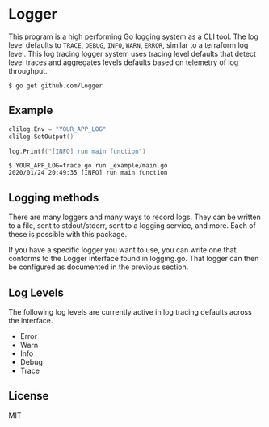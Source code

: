 Logger
==========



This program is a high performing Go logging system as a CLI tool.
The log level defaults to `TRACE`, `DEBUG`, `INFO`, `WARN`, `ERROR`, similar to a terraform log level.
This log tracing logger system uses tracing level defaults that detect level traces and aggregates levels defaults based on telemetry of log throughput.

```console
$ go get github.com/Logger
```

## Example

```go
clilog.Env = "YOUR_APP_LOG"
clilog.SetOutput()

log.Printf("[INFO] run main function")
```

```console
$ YOUR_APP_LOG=trace go run _example/main.go
2020/01/24 20:49:35 [INFO] run main function
```
## Logging methods
There are many loggers and many ways to record logs. They can be written to a file, sent to stdout/stderr, sent to a logging service, and more. Each of these is possible with this package.

If you have a specific logger you want to use, you can write one that conforms to the Logger interface found in logging.go. That logger can then be configured as documented in the previous section.


## Log Levels
The following log levels are currently active in log tracing defaults across the interface.

- Error
- Warn
- Info
- Debug
- Trace

## License
MIT

